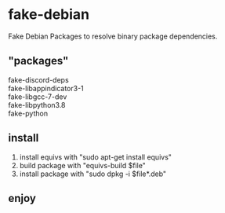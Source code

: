 # fake-debian
Fake Debian Packages to resolve binary package dependencies.

## "packages"

fake-discord-deps<br>
fake-libappindicator3-1<br>
fake-libgcc-7-dev<br>
fake-libpython3.8<br>
fake-python<br>

## install

1. install equivs with "sudo apt-get install equivs"
2. build package with "equivs-build $file"
3. install package with "sudo dpkg -i $file*.deb"

## enjoy
